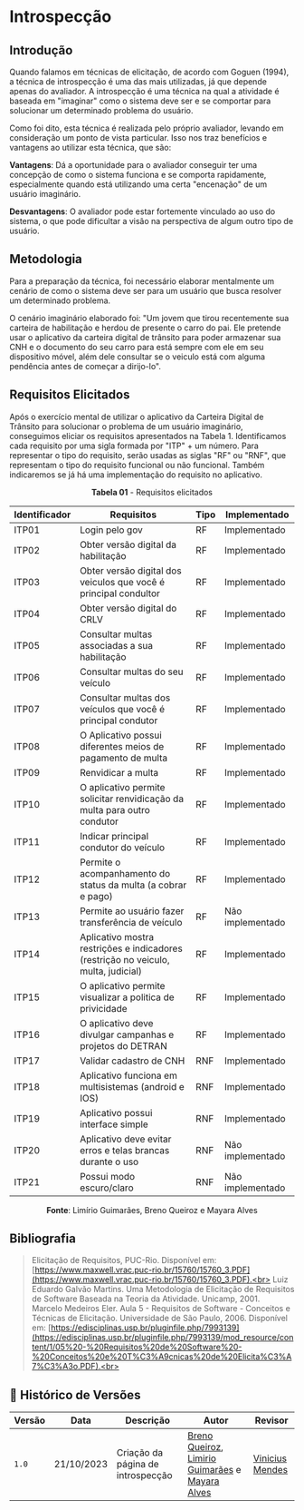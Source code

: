 # Introspecção

## Introdução
Quando falamos em técnicas de elicitação, de acordo com Goguen (1994), a técnica de introspecção é uma das mais utilizadas, já que depende apenas do avaliador. A introspecção é uma técnica na qual a atividade é baseada em "imaginar" como o sistema deve ser e se comportar para solucionar um determinado problema do usuário.

Como foi dito, esta técnica é realizada pelo próprio avaliador, levando em consideração um ponto de vista particular. Isso nos traz benefícios e vantagens ao utilizar esta técnica, que são:

**Vantagens**: Dá a oportunidade para o avaliador conseguir ter uma concepção de como o sistema funciona e se comporta rapidamente, especialmente quando está utilizando uma certa "encenação" de um usuário imaginário.

**Desvantagens**: O avaliador pode estar fortemente vinculado ao uso do sistema, o que pode dificultar a visão na perspectiva de algum outro tipo de usuário.

## Metodologia
Para a preparação da técnica, foi necessário elaborar mentalmente um cenário de como o sistema deve ser para um usuário que busca resolver um determinado problema.

O cenário imaginário elaborado foi: "Um jovem que tirou recentemente sua carteira de habilitação e herdou de presente o carro do pai. Ele pretende usar o aplicativo da carteira digital de trânsito para poder armazenar sua CNH e o documento do seu carro para está sempre com ele em seu dispositivo móvel, além dele consultar se o veiculo está com alguma pendência antes de começar a dirijo-lo".

## Requisitos Elicitados
Após o exercício mental de utilizar o aplicativo da Carteira Digital de Trânsito para solucionar o problema de um usuário imaginário, conseguimos eliciar os requisitos apresentados na Tabela 1. Identificamos cada requisito por uma sigla formada por "ITP" + um número. Para representar o tipo do requisito, serão usadas as siglas "RF" ou "RNF", que representam o tipo do requisito funcional ou não funcional. Também indicaremos se já há uma implementação do requisito no aplicativo.

<p align="center"><b>Tabela 01</b> - Requisitos elicitados </p>

| **Identificador** | **Requisitos** | **Tipo** | **Implementado** |
|--------------|-------------|-----|-----------------|
|ITP01 |Login pelo gov  		|RF |   Implementado    |
|ITP02 |Obter versão digital da habilitação 						|RF |   Implementado  |
|ITP03 |Obter versão digital dos veiculos que você é principal condultor 		|RF  |  Implementado    |
|ITP04 |Obter versão digital do CRLV												            |RF   |     Implementado     |
|ITP05 |Consultar multas associadas a sua habilitação					                        |RF  |    Implementado     |
|ITP06 |Consultar multas do seu veículo								                        |RF   |   Implementado    |
|ITP07 |Consultar multas dos veículos que você é principal condutor	                        |RF   |    Implementado  |
|ITP08 |O Aplicativo possui diferentes meios de pagamento de multa		                        |RF    |    Implementado  |
|ITP09 |Renvidicar a multa																		|RF  |   Implementado      |
|ITP10 |O aplicativo permite solicitar renvidicação da multa para outro condutor				|RF   |    Implementado  |
|ITP11 |Indicar principal condutor do veículo 													|RF   |    Implementado    |
|ITP12 |Permite o acompanhamento do status da multa (a cobrar e pago)						    |RF  |    Implementado      |
|ITP13 |Permite ao usuário fazer transferência de veículo							            |RF   |  Não implementado  |
|ITP14 |Aplicativo mostra restrições e indicadores (restrição no veiculo, multa, judicial) 	|RF  |  Implementado     |
|ITP15 |O aplicativo permite visualizar a politica de privicidade								|RF   |   Implementado  |
|ITP16 |O aplicativo deve divulgar campanhas e projetos do DETRAN								|RF   |   Implementado   |
|ITP17 |Validar cadastro de CNH																|RNF   |   Implementado    |
|ITP18 |Aplicativo funciona em multisistemas (android e IOS) 									|RNF  |    Implementado   |
|ITP19 |Aplicativo possui interface simple 													|RNF   | Implementado     |
|ITP20 |Aplicativo deve evitar erros e telas brancas durante o uso 							|RNF  |  Não implementado    |
|ITP21 |Possui modo escuro/claro																|RNF  |  Não implementado   |

<p align="center"><b>Fonte</b>: Limírio Guimarães, Breno Queiroz e Mayara Alves </p>

## Bibliografia
> Elicitação de Requisitos, PUC-Rio. Disponível em: [https://www.maxwell.vrac.puc-rio.br/15760/15760_3.PDF](https://www.maxwell.vrac.puc-rio.br/15760/15760_3.PDF).<br>
> Luiz Eduardo Galvão Martins. Uma Metodologia de Elicitação de Requisitos de Software Baseada na Teoria da Atividade. Unicamp, 2001. <br>
> Marcelo Medeiros Eler. Aula 5 - Requisitos de Software - Conceitos e Técnicas de Elicitação. Universidade de São Paulo, 2006. Disponível em: [https://edisciplinas.usp.br/pluginfile.php/7993139](https://edisciplinas.usp.br/pluginfile.php/7993139/mod_resource/content/1/05%20-%20Requisitos%20de%20Software%20-%20Conceitos%20e%20T%C3%A9cnicas%20de%20Elicita%C3%A7%C3%A3o.PDF).<br>

## 📑 Histórico de Versões
| **Versão**   |   **Data**   | **Descrição** | **Autor** | **Revisor** |
|--------|---------|-----------|--------|---------|
|`1.0`| 21/10/2023 | Criação da página de introspecção | [Breno Queiroz](https://github.com/brenob6), [Limirio Guimarães](https://github.com/LimirioGuimaraes) e [Mayara Alves](https://github.com/Mayara-tech)| [Vinicius Mendes](https://github.com/yabamiah) |
